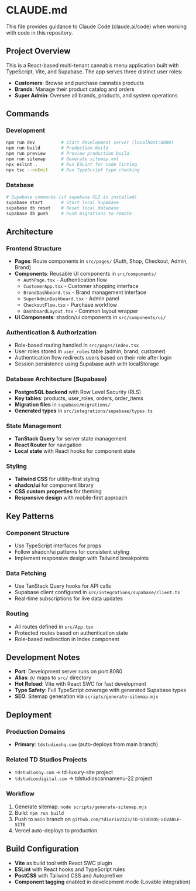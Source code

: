 # CLAUDE.md

This file provides guidance to Claude Code (claude.ai/code) when working with code in this repository.

## Project Overview

This is a React-based multi-tenant cannabis menu application built with TypeScript, Vite, and Supabase. The app serves three distinct user roles:
- **Customers**: Browse and purchase cannabis products
- **Brands**: Manage their product catalog and orders
- **Super Admin**: Oversee all brands, products, and system operations

## Commands

### Development
```bash
npm run dev          # Start development server (localhost:8080)
npm run build        # Production build
npm run preview      # Preview production build
npm run sitemap      # Generate sitemap.xml
npx eslint .         # Run ESLint for code linting
npx tsc --noEmit     # Run TypeScript type checking
```

### Database
```bash
# Supabase commands (if supabase CLI is installed)
supabase start       # Start local Supabase
supabase db reset    # Reset local database
supabase db push     # Push migrations to remote
```

## Architecture

### Frontend Structure
- **Pages**: Route components in `src/pages/` (Auth, Shop, Checkout, Admin, Brand)
- **Components**: Reusable UI components in `src/components/`
  - `AuthPage.tsx` - Authentication flow
  - `CustomerApp.tsx` - Customer shopping interface
  - `BrandDashboard.tsx` - Brand management interface
  - `SuperAdminDashboard.tsx` - Admin panel
  - `CheckoutFlow.tsx` - Purchase workflow
  - `DashboardLayout.tsx` - Common layout wrapper
- **UI Components**: shadcn/ui components in `src/components/ui/`

### Authentication & Authorization
- Role-based routing handled in `src/pages/Index.tsx`
- User roles stored in `user_roles` table (admin, brand, customer)
- Authentication flow redirects users based on their role after login
- Session persistence using Supabase auth with localStorage

### Database Architecture (Supabase)
- **PostgreSQL backend** with Row Level Security (RLS)
- **Key tables**: products, user_roles, orders, order_items
- **Migration files** in `supabase/migrations/`
- **Generated types** in `src/integrations/supabase/types.ts`

### State Management
- **TanStack Query** for server state management
- **React Router** for navigation
- **Local state** with React hooks for component state

### Styling
- **Tailwind CSS** for utility-first styling
- **shadcn/ui** for component library
- **CSS custom properties** for theming
- **Responsive design** with mobile-first approach

## Key Patterns

### Component Structure
- Use TypeScript interfaces for props
- Follow shadcn/ui patterns for consistent styling
- Implement responsive design with Tailwind breakpoints

### Data Fetching
- Use TanStack Query hooks for API calls
- Supabase client configured in `src/integrations/supabase/client.ts`
- Real-time subscriptions for live data updates

### Routing
- All routes defined in `src/App.tsx`
- Protected routes based on authentication state
- Role-based redirection in Index component

## Development Notes

- **Port**: Development server runs on port 8080
- **Alias**: `@/` maps to `src/` directory
- **Hot Reload**: Vite with React SWC for fast development
- **Type Safety**: Full TypeScript coverage with generated Supabase types
- **SEO**: Sitemap generation via `scripts/generate-sitemap.mjs`

## Deployment

### Production Domains
- **Primary**: `tdstudioshq.com` (auto-deploys from main branch)

### Related TD Studios Projects
- `tdstudiosny.com` → td-luxury-site project
- `tdstudiosdigital.com` → tdstudioscannamenu-22 project

### Workflow
1. Generate sitemap: `node scripts/generate-sitemap.mjs`
2. Build: `npm run build`
3. Push to `main` branch on `github.com/tdiorio2323/TD-STUDIOS-LOVABLE-SITE`
4. Vercel auto-deploys to production

## Build Configuration

- **Vite** as build tool with React SWC plugin
- **ESLint** with React hooks and TypeScript rules
- **PostCSS** with Tailwind CSS and Autoprefixer
- **Component tagging** enabled in development mode (Lovable integration)